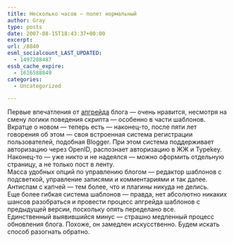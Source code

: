 ```yaml
---
title: Несколько часов — полет нормальный
author: Gray
type: posts
date: 2007-08-15T18:43:37+00:00
excerpt:
url: /8840
esml_socialcount_LAST_UPDATED:
  - 1497288487
essb_cache_expire:
  - 1616588849
categories:
  - Uncategorized

---
```








Первые впечатления от <a href="http://www.searchengines.ru/blog/archives/008837.html" target="_blank">апгрейда</a> блога &#8212; очень нравится, несмотря на смену логики поведения скрипта &#8212; особенно в части шаблонов.  
Вкратце о новом &#8212; теперь есть &#8212; наконец-то, после пяти лет говорения об этом &#8212; своя встроенная система регистрации пользователей, подобная Blogger. При этом система поддерживает авторизацию через OpenID, распознает авторизацию в ЖЖ и Typekey.  
Наконец-то &#8212; уже никто и не надеялся &#8212; можно оформить отдельную страницу, а не только пост в ленту.  
Масса удобных опций по управлению блогом &#8212; редактор шаблонов с подсветкой, управление записями и комментариями и так далее.  
Антиспам с капчей &#8212; тем более, что и плагины никуда не делись.  
Еще более гибкая система шаблонов &#8212; правда, нет абсолютно никаких шансов разобраться и провести процесс апгрейда шаблонов с предыдущей версии, поскольку опять переделано все.  
Единственный выявившийся минус &#8212; страшно медленный процесс обновления блога. Похоже, он замедлен искусственно. Будем искать способ разогнать обратно.